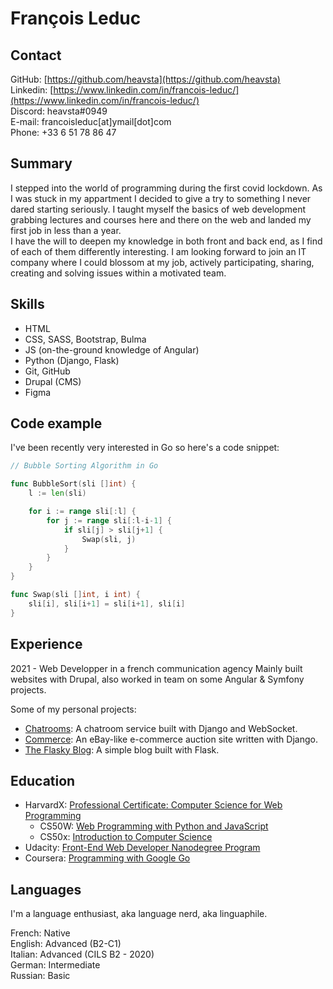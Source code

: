 # François Leduc

## Contact

GitHub: [https://github.com/heavsta](https://github.com/heavsta)  
Linkedin: [https://www.linkedin.com/in/francois-leduc/](https://www.linkedin.com/in/francois-leduc/)  
Discord: heavsta#0949  
E-mail: francoisleduc[at]ymail[dot]com  
Phone: +33 6 51 78 86 47  

## Summary

I stepped into the world of programming during the first covid lockdown. As I was stuck in my appartment I decided to give a try to something I never dared starting seriously. I taught myself the basics of web development grabbing lectures and courses here and there on the web and landed my first job in less than a year.  
I have the will to deepen my knowledge in both front and back end, as I find of each of them differently interesting. I am looking forward to join an IT company where I could blossom at my job, actively participating, sharing, creating and solving issues within a motivated team.

## Skills

- HTML
- CSS, SASS, Bootstrap, Bulma
- JS (on-the-ground knowledge of Angular)
- Python (Django, Flask)
- Git, GitHub
- Drupal (CMS)
- Figma

## Code example

I've been recently very interested in Go so here's a code snippet:

```go
// Bubble Sorting Algorithm in Go

func BubbleSort(sli []int) {
	l := len(sli)

	for i := range sli[:l] {
		for j := range sli[:l-i-1] {
			if sli[j] > sli[j+1] {
				Swap(sli, j)
			}
		}
	}
}

func Swap(sli []int, i int) {
	sli[i], sli[i+1] = sli[i+1], sli[i]
}
```

## Experience

2021 - Web Developper in a french communication agency
Mainly built websites with Drupal, also worked in team on some Angular & Symfony projects.

Some of my personal projects:
- [Chatrooms](https://github.com/heavsta/chatrooms): A chatroom service built with Django and WebSocket.
- [Commerce](https://github.com/heavsta/commerce): An eBay-like e-commerce auction site written with Django.
- [The Flasky Blog](https://github.com/heavsta/flasky-blog): A simple blog built with Flask.

## Education

- HarvardX: [Professional Certificate: Computer Science for Web Programming](https://credentials.edx.org/credentials/c0084c2f9f284a529d40070368e55f8a/)
    - CS50W: [Web Programming with Python and JavaScript](https://courses.edx.org/certificates/6375f8c309f94ef8a9ac4ef627ca88a7)
    - CS50x: [Introduction to Computer Science](https://courses.edx.org/certificates/14244e48c6d84f858531347ccaab416a)
- Udacity: [Front-End Web Developer Nanodegree Program](https://courses.edx.org/certificates/6375f8c309f94ef8a9ac4ef627ca88a7)
- Coursera: [Programming with Google Go](coursera.org/verify/specialization/H2RVKVJK5K3P)

## Languages

I'm a language enthusiast, aka language nerd, aka linguaphile.

French: Native  
English: Advanced (B2-C1)  
Italian: Advanced (CILS B2 - 2020)  
German: Intermediate  
Russian: Basic  
